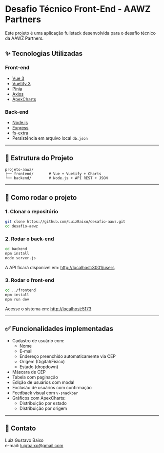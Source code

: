 # Desafio Técnico Front-End - AAWZ Partners

Este projeto é uma aplicação fullstack desenvolvida para o desafio técnico da AAWZ Partners.

## ✨ Tecnologias Utilizadas

### Front-end
- [Vue 3](https://vuejs.org/)
- [Vuetify 3](https://vuetifyjs.com/)
- [Pinia](https://pinia.vuejs.org/)
- [Axios](https://axios-http.com/)
- [ApexCharts](https://apexcharts.com/)

### Back-end
- [Node.js](https://nodejs.org/)
- [Express](https://expressjs.com/)
- [fs-extra](https://www.npmjs.com/package/fs-extra)
- Persistência em arquivo local `db.json`

---

## 📂 Estrutura do Projeto

```
projeto-aawz/
├── frontend/       # Vue + Vuetify + Charts
└── backend/        # Node.js + API REST + JSON
```

---

## 🚀 Como rodar o projeto

### 1. Clonar o repositório

```bash
git clone https://github.com/LuizBaixo/desafio-aawz.git
cd desafio-aawz
```

### 2. Rodar o back-end

```bash
cd backend
npm install
node server.js
```

A API ficará disponível em: [http://localhost:3001/users](http://localhost:3001/users)

### 3. Rodar o front-end

```bash
cd ../frontend
npm install
npm run dev
```

Acesse o sistema em: [http://localhost:5173](http://localhost:5173)

---

## ✅ Funcionalidades implementadas

- Cadastro de usuário com:
  - Nome
  - E-mail
  - Endereço preenchido automaticamente via CEP
  - Origem (Digital/Físico)
  - Estado (dropdown)
- Máscara de CEP
- Tabela com paginação
- Edição de usuários com modal
- Exclusão de usuários com confirmação
- Feedback visual com `v-snackbar`
- Gráficos com ApexCharts:
  - Distribuição por estado
  - Distribuição por origem

---

## 📧 Contato

Luiz Gustavo Baixo  
e-mail: luigbaixo@gmail.com